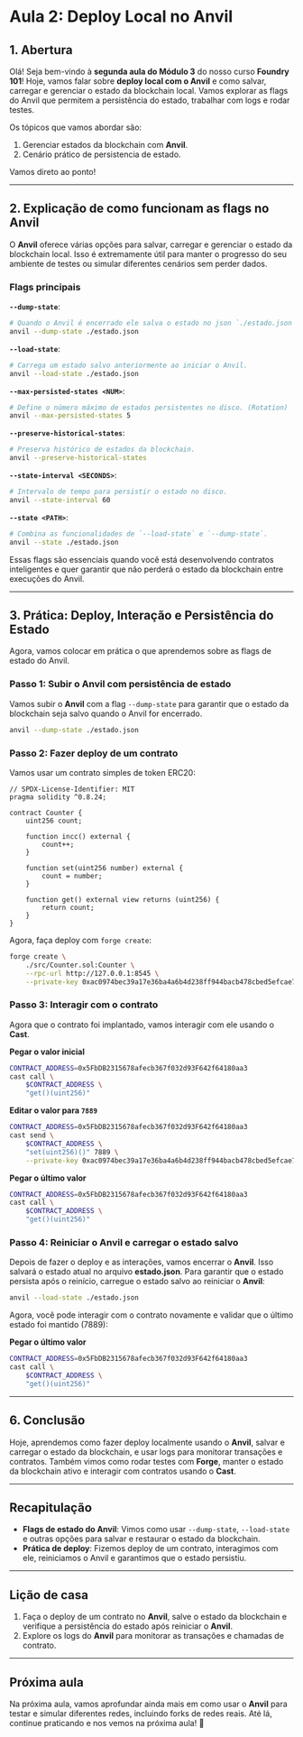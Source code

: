 # Aula 2: Deploy Local no Anvil

## 1. Abertura

Olá! Seja bem-vindo à **segunda aula do Módulo 3** do nosso curso **Foundry 101**! Hoje, vamos falar sobre **deploy local com o Anvil** e como salvar, carregar e gerenciar o estado da blockchain local. Vamos explorar as flags do Anvil que permitem a persistência do estado, trabalhar com logs e rodar testes.

Os tópicos que vamos abordar são:

1. Gerenciar estados da blockchain com **Anvil**.
2. Cenário prático de persistencia de estado.

Vamos direto ao ponto!

---

## 2. Explicação de como funcionam as flags no Anvil

O **Anvil** oferece várias opções para salvar, carregar e gerenciar o estado da blockchain local. Isso é extremamente útil para manter o progresso do seu ambiente de testes ou simular diferentes cenários sem perder dados.

### Flags principais

**`--dump-state`**:

```bash
# Quando o Anvil é encerrado ele salva o estado no json `./estado.json`. Isso inclui contas, contratos e balances.
anvil --dump-state ./estado.json
```

**`--load-state`**:

```bash
# Carrega um estado salvo anteriormente ao iniciar o Anvil.
anvil --load-state ./estado.json
```

**`--max-persisted-states <NUM>`**:

```bash
# Define o número máximo de estados persistentes no disco. (Rotation)
anvil --max-persisted-states 5
```

**`--preserve-historical-states`**:

```bash
# Preserva histórico de estados da blockchain.
anvil --preserve-historical-states
```

**`--state-interval <SECONDS>`**:

```bash
# Intervalo de tempo para persistir o estado no disco.
anvil --state-interval 60
```

**`--state <PATH>`**:

```bash
# Combina as funcionalidades de `--load-state` e `--dump-state`.
anvil --state ./estado.json
```

Essas flags são essenciais quando você está desenvolvendo contratos inteligentes e quer garantir que não perderá o estado da blockchain entre execuções do Anvil.

---

## 3. Prática: Deploy, Interação e Persistência do Estado

Agora, vamos colocar em prática o que aprendemos sobre as flags de estado do Anvil.

### Passo 1: Subir o Anvil com persistência de estado

Vamos subir o **Anvil** com a flag `--dump-state` para garantir que o estado da blockchain seja salvo quando o Anvil for encerrado.

```bash
anvil --dump-state ./estado.json
```

### Passo 2: Fazer deploy de um contrato

Vamos usar um contrato simples de token ERC20:

```solidity
// SPDX-License-Identifier: MIT
pragma solidity ^0.8.24;

contract Counter {
    uint256 count;

    function incc() external {
        count++;
    }

    function set(uint256 number) external {
        count = number;
    }

    function get() external view returns (uint256) {
        return count;
    }
}

```

Agora, faça deploy com `forge create`:

```bash
forge create \
    ./src/Counter.sol:Counter \
    --rpc-url http://127.0.0.1:8545 \
    --private-key 0xac0974bec39a17e36ba4a6b4d238ff944bacb478cbed5efcae784d7bf4f2ff80
```

### Passo 3: Interagir com o contrato

Agora que o contrato foi implantado, vamos interagir com ele usando o **Cast**.

**Pegar o valor inicial**

```bash
CONTRACT_ADDRESS=0x5FbDB2315678afecb367f032d93F642f64180aa3
cast call \
    $CONTRACT_ADDRESS \
    "get()(uint256)"
```

**Editar o valor para `7889`**

```bash
CONTRACT_ADDRESS=0x5FbDB2315678afecb367f032d93F642f64180aa3
cast send \
    $CONTRACT_ADDRESS \
    "set(uint256)()" 7889 \
    --private-key 0xac0974bec39a17e36ba4a6b4d238ff944bacb478cbed5efcae784d7bf4f2ff80
```

**Pegar o último valor**

```bash
CONTRACT_ADDRESS=0x5FbDB2315678afecb367f032d93F642f64180aa3
cast call \
    $CONTRACT_ADDRESS \
    "get()(uint256)"
```

### Passo 4: Reiniciar o Anvil e carregar o estado salvo

Depois de fazer o deploy e as interações, vamos encerrar o **Anvil**. Isso salvará o estado atual no arquivo **estado.json**. Para garantir que o estado persista após o reinício, carregue o estado salvo ao reiniciar o **Anvil**:

```bash
anvil --load-state ./estado.json
```

Agora, você pode interagir com o contrato novamente e validar que o último estado foi mantido (7889):

**Pegar o último valor**

```bash
CONTRACT_ADDRESS=0x5FbDB2315678afecb367f032d93F642f64180aa3
cast call \
    $CONTRACT_ADDRESS \
    "get()(uint256)"
```


---

## 6. Conclusão

Hoje, aprendemos como fazer deploy localmente usando o **Anvil**, salvar e carregar o estado da blockchain, e usar logs para monitorar transações e contratos. Também vimos como rodar testes com **Forge**, manter o estado da blockchain ativo e interagir com contratos usando o **Cast**.

---

## Recapitulação

- **Flags de estado do Anvil**: Vimos como usar `--dump-state`, `--load-state` e outras opções para salvar e restaurar o estado da blockchain.
- **Prática de deploy**: Fizemos deploy de um contrato, interagimos com ele, reiniciamos o Anvil e garantimos que o estado persistiu.

---

## Lição de casa

1. Faça o deploy de um contrato no **Anvil**, salve o estado da blockchain e verifique a persistência do estado após reiniciar o **Anvil**.
2. Explore os logs do **Anvil** para monitorar as transações e chamadas de contrato.

---

## Próxima aula

Na próxima aula, vamos aprofundar ainda mais em como usar o **Anvil** para testar e simular diferentes redes, incluindo forks de redes reais. Até lá, continue praticando e nos vemos na próxima aula! 👋
